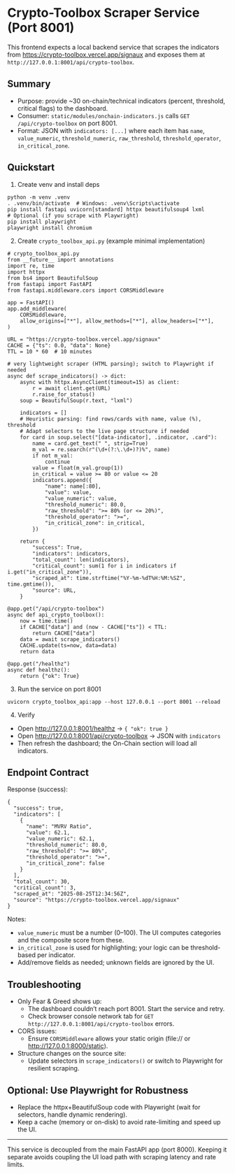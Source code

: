 # Crypto-Toolbox Scraper Service (Port 8001)

This frontend expects a local backend service that scrapes the indicators from https://crypto-toolbox.vercel.app/signaux and exposes them at `http://127.0.0.1:8001/api/crypto-toolbox`.

## Summary
- Purpose: provide ~30 on-chain/technical indicators (percent, threshold, critical flags) to the dashboard.
- Consumer: `static/modules/onchain-indicators.js` calls `GET /api/crypto-toolbox` on port 8001.
- Format: JSON with `indicators: [...]` where each item has `name`, `value_numeric`, `threshold_numeric`, `raw_threshold`, `threshold_operator`, `in_critical_zone`.

## Quickstart
1) Create venv and install deps

```
python -m venv .venv
. .venv/bin/activate  # Windows: .venv\Scripts\activate
pip install fastapi uvicorn[standard] httpx beautifulsoup4 lxml
# Optional (if you scrape with Playwright)
pip install playwright
playwright install chromium
```

2) Create `crypto_toolbox_api.py` (example minimal implementation)

```
# crypto_toolbox_api.py
from __future__ import annotations
import re, time
import httpx
from bs4 import BeautifulSoup
from fastapi import FastAPI
from fastapi.middleware.cors import CORSMiddleware

app = FastAPI()
app.add_middleware(
    CORSMiddleware,
    allow_origins=["*"], allow_methods=["*"], allow_headers=["*"],
)

URL = "https://crypto-toolbox.vercel.app/signaux"
CACHE = {"ts": 0.0, "data": None}
TTL = 10 * 60  # 10 minutes

# very lightweight scraper (HTML parsing); switch to Playwright if needed
async def scrape_indicators() -> dict:
    async with httpx.AsyncClient(timeout=15) as client:
        r = await client.get(URL)
        r.raise_for_status()
    soup = BeautifulSoup(r.text, "lxml")

    indicators = []
    # Heuristic parsing: find rows/cards with name, value (%), threshold
    # Adapt selectors to the live page structure if needed
    for card in soup.select("[data-indicator], .indicator, .card"):
        name = card.get_text(" ", strip=True)
        m_val = re.search(r"(\d+(?:\.\d+)?)%", name)
        if not m_val:
            continue
        value = float(m_val.group(1))
        in_critical = value >= 80 or value <= 20
        indicators.append({
            "name": name[:80],
            "value": value,
            "value_numeric": value,
            "threshold_numeric": 80.0,
            "raw_threshold": ">= 80% (or <= 20%)",
            "threshold_operator": ">=",
            "in_critical_zone": in_critical,
        })

    return {
        "success": True,
        "indicators": indicators,
        "total_count": len(indicators),
        "critical_count": sum(1 for i in indicators if i.get("in_critical_zone")),
        "scraped_at": time.strftime("%Y-%m-%dT%H:%M:%SZ", time.gmtime()),
        "source": URL,
    }

@app.get("/api/crypto-toolbox")
async def api_crypto_toolbox():
    now = time.time()
    if CACHE["data"] and (now - CACHE["ts"]) < TTL:
        return CACHE["data"]
    data = await scrape_indicators()
    CACHE.update(ts=now, data=data)
    return data

@app.get("/healthz")
async def healthz():
    return {"ok": True}
```

3) Run the service on port 8001

```
uvicorn crypto_toolbox_api:app --host 127.0.0.1 --port 8001 --reload
```

4) Verify
- Open http://127.0.0.1:8001/healthz → `{ "ok": true }`
- Open http://127.0.0.1:8001/api/crypto-toolbox → JSON with `indicators`
- Then refresh the dashboard; the On-Chain section will load all indicators.

## Endpoint Contract
Response (success):
```
{
  "success": true,
  "indicators": [
    {
      "name": "MVRV Ratio",
      "value": 62.1,
      "value_numeric": 62.1,
      "threshold_numeric": 80.0,
      "raw_threshold": ">= 80%",
      "threshold_operator": ">=",
      "in_critical_zone": false
    }
  ],
  "total_count": 30,
  "critical_count": 3,
  "scraped_at": "2025-08-25T12:34:56Z",
  "source": "https://crypto-toolbox.vercel.app/signaux"
}
```

Notes:
- `value_numeric` must be a number (0–100). The UI computes categories and the composite score from these.
- `in_critical_zone` is used for highlighting; your logic can be threshold-based per indicator.
- Add/remove fields as needed; unknown fields are ignored by the UI.

## Troubleshooting
- Only Fear & Greed shows up:
  - The dashboard couldn’t reach port 8001. Start the service and retry.
  - Check browser console network tab for `GET http://127.0.0.1:8001/api/crypto-toolbox` errors.
- CORS issues:
  - Ensure `CORSMiddleware` allows your static origin (file:// or http://127.0.0.1:8000/static).
- Structure changes on the source site:
  - Update selectors in `scrape_indicators()` or switch to Playwright for resilient scraping.

## Optional: Use Playwright for Robustness
- Replace the httpx+BeautifulSoup code with Playwright (wait for selectors, handle dynamic rendering).
- Keep a cache (memory or on-disk) to avoid rate-limiting and speed up the UI.

---
This service is decoupled from the main FastAPI app (port 8000). Keeping it separate avoids coupling the UI load path with scraping latency and rate limits.

